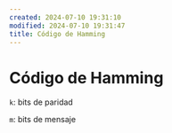 ```yaml
---
created: 2024-07-10 19:31:10
modified: 2024-07-10 19:31:47
title: Código de Hamming
---
```


# Código de Hamming

`k`: bits de paridad

`m`: bits de mensaje
